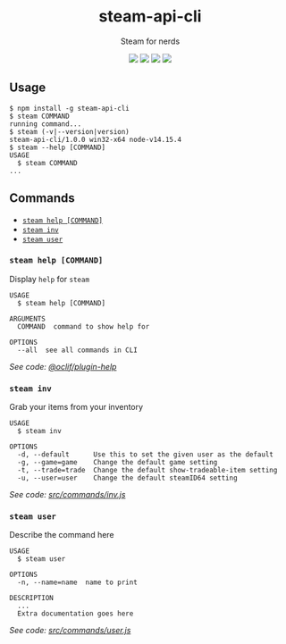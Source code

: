 <h1 align='center'>steam-api-cli</h1>

<p align='center'>Steam for nerds</p>

<p align='center'>
  <img src='https://img.shields.io/badge/cli-oclif-%233B4554?style=for-the-badge&logo=heroku'>
  <img src='https://img.shields.io/npm/v/steam-api-cli?color=%23FB8516&logo=npm&style=for-the-badge'>
  <img src='https://img.shields.io/npm/dw/steam-api-cli?color=%23ec3b2b&style=for-the-badge'>
  <img src='https://img.shields.io/github/license/ItzAfroBoy/steam-api-cli?color=%23161B22&logo=Github&style=for-the-badge'>
</p>

## Usage

<!-- usage -->
```sh-session
$ npm install -g steam-api-cli
$ steam COMMAND
running command...
$ steam (-v|--version|version)
steam-api-cli/1.0.0 win32-x64 node-v14.15.4
$ steam --help [COMMAND]
USAGE
  $ steam COMMAND
...
```
<!-- usagestop -->

## Commands
<!-- commands -->

* [`steam help [COMMAND]`](#steam-help-command)
* [`steam inv`](#steam-inv)
* [`steam user`](#steam-user)

### `steam help [COMMAND]`

Display `help` for `steam`

```sh-session
USAGE
  $ steam help [COMMAND]

ARGUMENTS
  COMMAND  command to show help for

OPTIONS
  --all  see all commands in CLI
```

_See code: [@oclif/plugin-help](https://github.com/oclif/plugin-help/blob/v3.2.1/src/commands/help.ts)_

### `steam inv`

Grab your items from your inventory

```sh-session
USAGE
  $ steam inv

OPTIONS
  -d, --default      Use this to set the given user as the default
  -g, --game=game    Change the default game setting
  -t, --trade=trade  Change the default show-tradeable-item setting
  -u, --user=user    Change the default steamID64 setting
```

_See code: [src/commands/inv.js](https://github.com/ItzAfroBoy/steam-api-cli/blob/v1.0.0/src/commands/inv.js)_

### `steam user`

Describe the command here

```sh-session
USAGE
  $ steam user

OPTIONS
  -n, --name=name  name to print

DESCRIPTION
  ...
  Extra documentation goes here
```

_See code: [src/commands/user.js](https://github.com/ItzAfroBoy/steam-api-cli/blob/v1.0.0/src/commands/user.js)_
<!-- commandsstop -->
